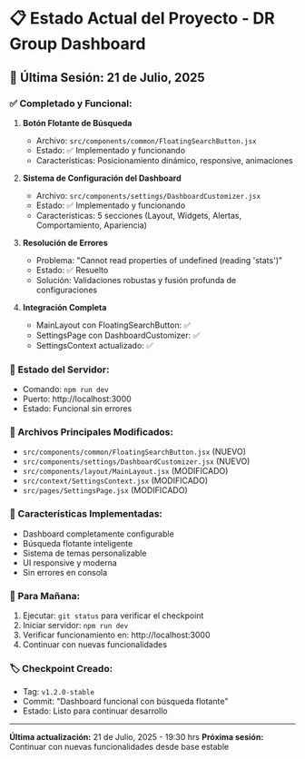# 📋 Estado Actual del Proyecto - DR Group Dashboard

## 🎯 Última Sesión: 21 de Julio, 2025

### ✅ Completado y Funcional:
1. **Botón Flotante de Búsqueda**
   - Archivo: `src/components/common/FloatingSearchButton.jsx`
   - Estado: ✅ Implementado y funcionando
   - Características: Posicionamiento dinámico, responsive, animaciones

2. **Sistema de Configuración del Dashboard**
   - Archivo: `src/components/settings/DashboardCustomizer.jsx`
   - Estado: ✅ Implementado y funcionando
   - Características: 5 secciones (Layout, Widgets, Alertas, Comportamiento, Apariencia)

3. **Resolución de Errores**
   - Problema: "Cannot read properties of undefined (reading 'stats')"
   - Estado: ✅ Resuelto
   - Solución: Validaciones robustas y fusión profunda de configuraciones

4. **Integración Completa**
   - MainLayout con FloatingSearchButton: ✅
   - SettingsPage con DashboardCustomizer: ✅
   - SettingsContext actualizado: ✅

### 🚀 Estado del Servidor:
- Comando: `npm run dev`
- Puerto: http://localhost:3000
- Estado: Funcional sin errores

### 📁 Archivos Principales Modificados:
- `src/components/common/FloatingSearchButton.jsx` (NUEVO)
- `src/components/settings/DashboardCustomizer.jsx` (NUEVO)
- `src/components/layout/MainLayout.jsx` (MODIFICADO)
- `src/context/SettingsContext.jsx` (MODIFICADO)
- `src/pages/SettingsPage.jsx` (MODIFICADO)

### 🎨 Características Implementadas:
- Dashboard completamente configurable
- Búsqueda flotante inteligente
- Sistema de temas personalizable
- UI responsive y moderna
- Sin errores en consola

### 🔄 Para Mañana:
1. Ejecutar: `git status` para verificar el checkpoint
2. Iniciar servidor: `npm run dev`
3. Verificar funcionamiento en: http://localhost:3000
4. Continuar con nuevas funcionalidades

### 🏷️ Checkpoint Creado:
- Tag: `v1.2.0-stable`
- Commit: "Dashboard funcional con búsqueda flotante"
- Estado: Listo para continuar desarrollo

---
**Última actualización:** 21 de Julio, 2025 - 19:30 hrs
**Próxima sesión:** Continuar con nuevas funcionalidades desde base estable
